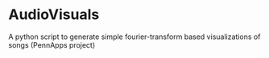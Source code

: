 AudioVisuals
============

A python script to generate simple fourier-transform based visualizations of songs (PennApps project)
